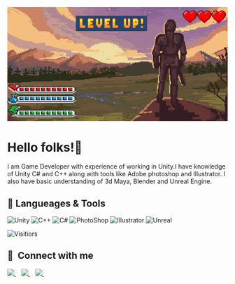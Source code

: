 

<!--
**gauravk908567** is a ✨ _special_ ✨ repository because its `README.md` (this file) appears on your GitHub profile.

Here are some ideas to get you started:

- 🔭 I’m currently working on ...
- 🌱 I’m currently learning ...
- 👯 I’m looking to collaborate on ...
- 🤔 I’m looking for help with ...
- 💬 Ask me about ...
- 📫 How to reach me: ...
- 😄 Pronouns: ...
- ⚡ Fun fact: ...
-->
![Header](https://github.com/gauravk908567/gauravk908567/blob/main/GitHub_Banner.jpg)

# Hello folks!👋
I am Game Developer with experience of working in Unity.I have knowledge of Unity C# and C++ along with tools like Adobe photoshop and Illustrator. I also have basic understanding of 3d Maya, Blender and Unreal Engine.

## 🔧 Langueages & Tools
<p align='left'>
  <img src="https://upload.wikimedia.org/wikipedia/commons/1/19/Unity_Technologies_logo.svg" alt="Unity" width="80" height="40">
  <img src='https://upload.wikimedia.org/wikipedia/commons/1/18/ISO_C%2B%2B_Logo.svg' alt="C++" width="60" height="40">
  <img src='https://upload.wikimedia.org/wikipedia/commons/4/4f/Csharp_Logo.png' alt="C#" width='50' height='50'>
   <img src="https://upload.wikimedia.org/wikipedia/commons/a/af/Adobe_Photoshop_CC_icon.svg" alt="PhotoShop" width="auto" height="40"/>
   <img src="https://upload.wikimedia.org/wikipedia/commons/f/fb/Adobe_Illustrator_CC_icon.svg" alt="Illustrator" width="40" height="40"/>
  <img src="https://upload.wikimedia.org/wikipedia/commons/d/da/Unreal_Engine_Logo.svg" alt="Unreal" width="40" height="40"/>
</p>

![Visitiors](https://komarev.com/ghpvc/?username=gauravk908567)

## 🔗 &nbsp;**Connect with me**
<p align="left">
<a href="mailto:gauravk908567@gmail.com">
    <img src="https://img.shields.io/badge/Gmail-D14836?style=for-the-badge&logo=gmail&logoColor=white" />
  </a>&nbsp;&nbsp;
 <a href="https://www.linkedin.com/in/gaurav-kumar-20492818b/">
    <img src="https://img.shields.io/badge/linkedin-%230077B5.svg?&style=for-the-badge&logo=linkedin&logoColor=white" />
  </a>&nbsp;&nbsp;
  <a href="https://www.instagram.com/ign_superman_/">
    <img src="https://img.shields.io/badge/instagram-%23E4405F.svg?&style=for-the-badge&logo=instagram&logoColor=white" />        
  </a>&nbsp;&nbsp;
